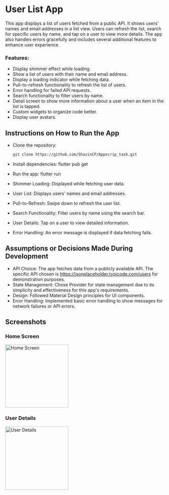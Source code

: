 # User List App 

This app displays a list of users fetched from a public API. It shows users' names and email addresses in a list view. Users can refresh the list, search for specific users by name, and tap on a user to view more details. The app also handles errors gracefully and includes several additional features to enhance user experience. 

### Features: 

- Display shimmer effect while loading. 
- Show a list of users with their name and email address.
- Display a loading indicator while fetching data.
- Pull-to-refresh functionality to refresh the list of users.
- Error handling for failed API requests.
- Search functionality to filter users by name.
- Detail screen to show more information about a user when an item in the list is tapped.
- Custom widgets to organize code better.
- Display user avatars.


 ## Instructions on How to Run the App
 
- Clone the repository:

  ```bash
  git clone https://github.com/ShazinCP/Appscrip_task.git
  
- Install dependencies:  flutter pub get
- Run the app:  flutter run
- Shimmer Loading: Displayed while fetching user data.
- User List: Displays users' names and email addresses.
- Pull-to-Refresh: Swipe down to refresh the user list.
- Search Functionality: Filter users by name using the search bar.
- User Details: Tap on a user to view detailed information.
- Error Handling: An error message is displayed if data fetching fails.

## Assumptions or Decisions Made During Development 

- API Choice: The app fetches data from a publicly available API. The specific API chosen is https://jsonplaceholder.typicode.com/users for demonstration purposes.
- State Management: Chose Provider for state management due to its simplicity and effectiveness for this app's requirements.
- Design: Followed Material Design principles for UI components.
- Error Handling: Implemented basic error handling to show messages for network failures or API errors.

## Screenshots 

### Home Screen 
<img src="https://github.com/user-attachments/assets/af2f4022-66e1-4efe-89bf-314f5be14720" alt="Home Screen" width="200"> 

### User Details 
<img src="https://github.com/user-attachments/assets/a4802746-71fc-4db2-acad-901d6caf0295" alt="User Details" width="200">
